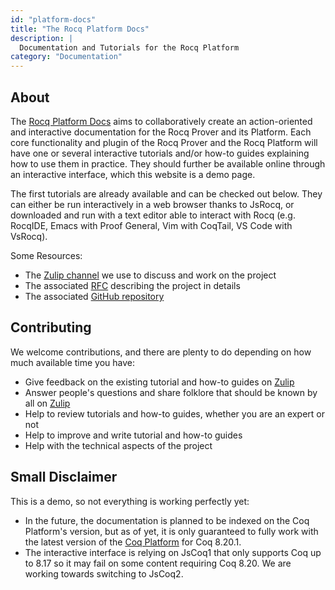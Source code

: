 ```yaml
---
id: "platform-docs"
title: "The Rocq Platform Docs"
description: |
  Documentation and Tutorials for the Rocq Platform
category: "Documentation"
---
```


## About

The [Rocq Platform Docs](https://rocq-prover.org/platform-docs/) aims to collaboratively create an action-oriented and interactive documentation for the Rocq Prover and its Platform.
Each core functionality and plugin of the Rocq Prover and the Rocq Platform will have one or several interactive tutorials and/or how-to guides explaining how to use them in practice.
They should further be available online through an interactive interface, which this website is a demo page.

The first tutorials are already available and can be checked out below. They can either be run interactively in a web browser thanks to JsRocq, or downloaded and run with a text editor able to interact with Rocq (e.g. RocqIDE, Emacs with Proof General, Vim with CoqTail, VS Code
with VsRocq).

Some Resources:

-   The [Zulip channel](https://rocq-prover.zulipchat.com/#narrow/stream/437203-Platform-docs)
    we use to discuss and work on the project
-   The associated [RFC](https://github.com/rocq-prover/rfcs/pull/91) describing the
    project in details
-   The associated [GitHub repository](https://github.com/rocq-prover/platform-docs)

## Contributing

We welcome contributions, and there are plenty to do depending on how
much available time you have:

-   Give feedback on the existing tutorial and how-to guides on
    [Zulip](https://rocq-prover.zulipchat.com/#narrow/stream/437203-Platform-docs)
-   Answer people's questions and share folklore that should be known
    by all on
    [Zulip](https://rocq-prover.zulipchat.com/#narrow/stream/437203-Platform-docs)
-   Help to review tutorials and how-to guides, whether you are an
    expert or not
-   Help to improve and write tutorial and how-to guides
-   Help with the technical aspects of the project

## Small Disclaimer

This is a demo, so not everything is working perfectly yet:

-   In the future, the documentation is planned to be indexed on the Coq
    Platform's version, but as of yet, it is only guaranteed to fully
    work with the latest version of the [Coq
    Platform](https://github.com/rocq-prover/platform/blob/main/doc/README~8.20~2025.01.md)
    for Coq 8.20.1.
-   The interactive interface is relying on JsCoq1 that only supports
    Coq up to 8.17 so it may fail on some content requiring Coq 8.20. We
    are working towards switching to JsCoq2.

